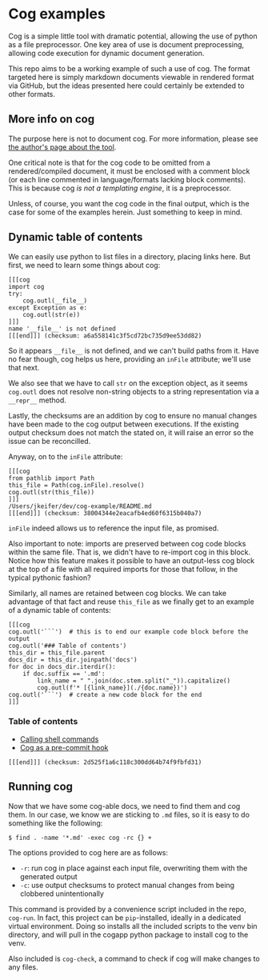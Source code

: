 # Cog examples

Cog is a simple little tool with dramatic potential, allowing the use of python
as a file preprocessor. One key area of use is document preprocessing, allowing
code execution for dynamic document generation.

This repo aims to be a working example of such a use of cog. The format targeted
here is simply markdown documents viewable in rendered format via GitHub, but
the ideas presented here could certainly be extended to other formats.


## More info on cog

The purpose here is not to document cog. For more information, please see
[the author's page about the tool](https://nedbatchelder.com/code/cog).

One critical note is that for the cog code to be omitted from a rendered/compiled
document, it must be enclosed with a comment block (or each line commented
in language/formats lacking block comments). This is because cog _is not a
templating engine_, it is a preprocessor.

Unless, of course, you want the cog code in the final output, which is the case
for some of the examples herein. Just something to keep in mind.


## Dynamic table of contents

We can easily use python to list files in a directory, placing links here.
But first, we need to learn some things about cog:

```
[[[cog
import cog
try:
    cog.outl(__file__)
except Exception as e:
    cog.outl(str(e))
]]]
name '__file__' is not defined
[[[end]]] (checksum: a6a558141c3f5cd72bc735d9ee53dd82)
```

So it appears `__file__` is not defined, and we can't build paths from it.
Have no fear though, cog helps us here, providing an `inFile` attribute;
we'll use that next.

We also see that we have to call `str` on the exception object, as it seems
`cog.outl` does not resolve non-string objects to a string representation
via a `__repr__` method.

Lastly, the checksums are an addition by cog to ensure no manual changes have
been made to the cog output between executions. If the existing output checksum
does not match the stated on, it will raise an error so the issue can be
reconcilled.

Anyway, on to the `inFile` attribute:

```
[[[cog
from pathlib import Path
this_file = Path(cog.inFile).resolve()
cog.outl(str(this_file))
]]]
/Users/jkeifer/dev/cog-example/README.md
[[[end]]] (checksum: 38004344e2eacafb4ed60f6315b040a7)
```

`inFile` indeed allows us to reference the input file, as promised.

Also important to note: imports are preserved between cog code blocks within
the same file. That is, we didn't have to re-import cog in this block. Notice
how this feature makes it possible to have an output-less cog block at the top
of a file with all required imports for those that follow, in the typical
pythonic fashion?

Similarly, all names are retained between cog blocks. We can take advantage of
that fact and reuse `this_file` as we finally get to an example of a dynamic table
of contents:

```
[[[cog
cog.outl('```')  # this is to end our example code block before the output
cog.outl('### Table of contents')
this_dir = this_file.parent
docs_dir = this_dir.joinpath('docs')
for doc in docs_dir.iterdir():
    if doc.suffix == '.md':
        link_name = " ".join(doc.stem.split("_")).capitalize()
        cog.outl(f'* [{link_name}](./{doc.name})')
cog.outl('```')  # create a new code block for the end
]]]
```
### Table of contents
* [Calling shell commands](./calling_shell_commands.md)
* [Cog as a pre-commit hook](./cog_as_a_pre-commit_hook.md)
```
[[[end]]] (checksum: 2d525f1a6c118c300dd64b74f9fbfd31)
```

## Running cog

Now that we have some cog-able docs, we need to find them and cog them.
In our case, we know we are sticking to `.md` files, so it is easy to do
something like the following:

```
$ find . -name '*.md' -exec cog -rc {} +
```

The options provided to cog here are as follows:

* `-r`: run cog in place against each input file, overwriting them with the generated output
* `-c`: use output checksums to protect manual changes from being clobbered unintentionally

This command is provided by a convenience script included in the repo,
`cog-run`. In fact, this project can be `pip`-installed, ideally in a
dedicated virtual environment. Doing so installs all the included
scripts to the venv bin directory, and will pull in the cogapp python
package to install cog to the venv.

Also included is `cog-check`, a command to check if cog will make changes to
any files.
